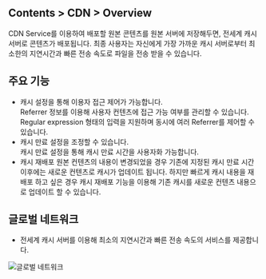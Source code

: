 ## Contents > CDN > Overview

CDN Service를 이용하여 배포할 원본 콘텐츠를 원본 서버에 저장해두면, 전세계 캐시 서버로 콘텐츠가 배포됩니다. 최종 사용자는 자신에게 가장 가까운 캐시 서버로부터 최소한의 지연시간과 빠른 전송 속도로 파일을 전송 받을 수 있습니다.

## 주요 기능

- 캐시 설정을 통해 이용자 접근 제어가 가능합니다.  
Referrer 정보를 이용해 사용자 컨텐츠에 접근 가능 여부를 관리할 수 있습니다. Regular expression 형태의 입력을 지원하며 동시에 여러 Referrer를 제어할 수 있습니다.
- 캐시 만료 설정을 조정할 수 있습니다.  
캐시 만료 설정을 통해 캐시 만료 시간을 사용자화 가능합니다.
- 캐시 재배포
원본 컨텐츠의 내용이 변경되었을 경우 기존에 지정된 캐시 만료 시간 이후에는 새로운 컨텐츠로 캐시가 업데이트 됩니다. 하지만 빠르게 캐시 내용을 재배포 하고 싶은 경우 캐시 재배포 기능을 이용해 기존 캐시를 새로운 컨텐츠 내용으로 업데이트 할 수 있습니다.

## 글로벌 네트워크

- 전세계 캐시 서버를 이용해 최소의 지연시간과 빠른 전송 속도의 서비스를 제공합니다.

![글로벌 네트워크](http://static.toastoven.net/toastcloud/static/common/img/cms_img/contents/img_05.jpg)
